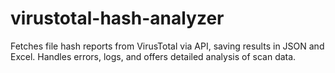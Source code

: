 # virustotal-hash-analyzer
Fetches file hash reports from VirusTotal via API, saving results in JSON and Excel. Handles errors, logs, and offers detailed analysis of scan data.
